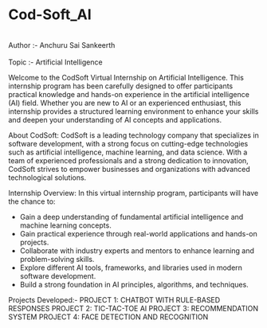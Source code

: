 # Cod-Soft_AI
<br>Author :- Anchuru Sai Sankeerth </br>
<br>Topic :- Artificial Intelligence</br>

Welcome to the CodSoft Virtual Internship on Artificial Intelligence. This internship program has been carefully designed to offer participants practical knowledge and hands-on experience in the artificial intelligence (AI) field. Whether you are new to AI or an experienced enthusiast, this internship provides a structured learning environment to enhance your skills and deepen your understanding of AI concepts and applications.

About CodSoft:
CodSoft is a leading technology company that specializes in software development, with a strong focus on cutting-edge technologies such as artificial intelligence, machine learning, and data science. With a team of experienced professionals and a strong dedication to innovation, CodSoft strives to empower businesses and organizations with advanced technological solutions.

Internship Overview:
In this virtual internship program, participants will have the chance to:
- Gain a deep understanding of fundamental artificial intelligence and machine learning concepts.
- Gain practical experience through real-world applications and hands-on projects.
- Collaborate with industry experts and mentors to enhance learning and problem-solving skills.
- Explore different AI tools, frameworks, and libraries used in modern software development.
- Build a strong foundation in AI principles, algorithms, and techniques.

Projects Developed:-
PROJECT 1: CHATBOT WITH RULE-BASED RESPONSES
PROJECT 2: TIC-TAC-TOE AI
PROJECT 3: RECOMMENDATION SYSTEM
PROJECT 4: FACE DETECTION AND RECOGNITION

